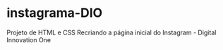 # instagrama-DIO
Projeto de HTML e CSS Recriando a página inicial do Instagram - Digital Innovation One
